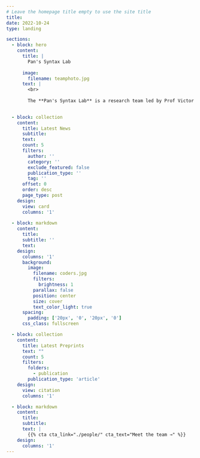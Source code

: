```yaml
---
# Leave the homepage title empty to use the site title
title:
date: 2022-10-24
type: landing

sections:
  - block: hero
    content:
      title: |
        Pan's Syntax Lab
    
      image:
        filename: teamphoto.jpg
      text: |
        <br>
        
        The **Pan's Syntax Lab** is a research team led by Prof Victor Junnan Pan based at the Department of Linguistics and Modern Languages, The Chinese University of Hong Kong. Our team mainly focuses on generative syntax, especially, the Minimalist Program. We also work on heritage language, language contact, minority and endangered languages (Sino-Tibetan), and, psycho and neurolinguistics under the formal syntactic theoretical framework. / 香港中文大學語言學及現代語言系潘俊楠教授帶領的句法團隊致力於生成句法學，尤其是最簡方案, 繼承語和語言接觸、少數民族語言和瀕危語言以及理論語言學框架下的心理和神經語言學等領域的研究。/ L’équipe de recherche dirigée par le professeur Victor Junnan Pan au sein du Département de Linguistique et de Langues Modernes à l'Université Chinoise de Hong Kong travaille sur la syntaxe générative, notamment, le Programme Minimaliste, les langues d’héritage, le contact linguistique, les langues minoritaires et en danger (sino-tibétaines), et, la psycho et la neurolinguistique dans le cadre théorique de la syntaxe formelle.

  
  - block: collection
    content:
      title: Latest News
      subtitle:
      text:
      count: 5
      filters:
        author: ''
        category: ''
        exclude_featured: false
        publication_type: ''
        tag: ''
      offset: 0
      order: desc
      page_type: post
    design:
      view: card
      columns: '1'
  
  - block: markdown
    content:
      title:
      subtitle: ''
      text:
    design:
      columns: '1'
      background:
        image: 
          filename: coders.jpg
          filters:
            brightness: 1
          parallax: false
          position: center
          size: cover
          text_color_light: true
      spacing:
        padding: ['20px', '0', '20px', '0']
      css_class: fullscreen

  - block: collection
    content:
      title: Latest Preprints
      text: ""
      count: 5
      filters:
        folders:
          - publication
        publication_type: 'article'
    design:
      view: citation
      columns: '1'

  - block: markdown
    content:
      title:
      subtitle:
      text: |
        {{% cta cta_link="./people/" cta_text="Meet the team →" %}}
    design:
      columns: '1'
---
```

